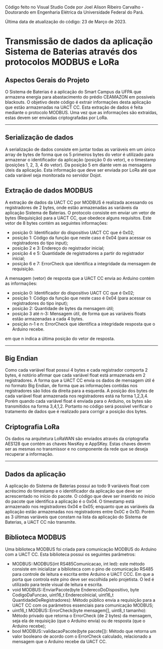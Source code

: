 Código feito no Visual Studio Code por Joel Alison Ribeiro Carvalho - Doutorando em Engenharia Elétrica da Universidade Federal do Pará.

Última data de atualização do código: 23 de Março de 2023.

# Transmissão de dados da aplicação Sistema de Baterias através dos protocolos MODBUS e LoRa

## Aspectos Gerais do Projeto

O Sistema de Baterias é a aplicação do Smart Campus da UFPA que armazena energia para abastacimento do prédio CEAMAZON em possíveis blackouts. O objetivo deste código é extrair informações desta aplicação que estão armazenadas na UACT CC. Esta extração de dados é feita mediante o protocolo MODBUS. Uma vez que as informações são extraídas, estas devem ser enviadas criptografadas por LoRa.

----

## Serialização de dados

A serialização de dados consiste em juntar todas as variáveis em um único array de bytes de forma que os 5 primeiros bytes do vetor é utilizado para armazenar o identificador da aplicação (posição 0 do vetor), e o timestamp (posições 1, 2, 3, 4 do vetor). Da posição 5 em diante vem as mensagens úteis da aplicação. Esta informação que deve ser enviada por LoRa até que cada variável seja monitorada no servidor Dojot.

## Extração de dados MODBUS

A extração de dados da UACT CC por MODBUS é realizada acessando os registradores de 2 bytes, onde estão armazenadas as variáveis da aplicação Sistema de Baterias. O protocolo consiste em enviar um vetor de bytes (Requisição) para a UACT CC, que obedece alguns requisitos. Este vetor de 8 bytes contém as seguintes informações:

- posição 0: Identificador do dispositivo UACT CC que é 0x02;
- posição 1: Código da função que neste caso é 0x04 (para acessar os registradores do tipo input);
- posição 2 e 3: Endereço do registrador inicial;
- posição 4 e 5: Quantidade de registradores a partir do registrador inicial;
- posição 6 e 7: ErrorCheck que identifica a integridade da mensagem de requisição.

A mensagem (vetor) de resposta que a UACT CC envia ao Arduino contém as informações:

- posição 0: Identificador do dispositivo UACT CC que é 0x02;
- posição 1: Código da função que neste caso é 0x04 (para acessar os registradores do tipo input);
- posição 2: Quantidade de bytes da mensagem útil;
- posição 3 até n-3: Mensagem útil, de forma que as variáveis floats estão armazenadas a cada 4 bytes.
- posição n-1 e n: ErrorCheck que identifica a integridade resposta que o Arduino recebe.

em que n indica a última posição do vetor de resposta.

----

## Big Endian

Como cada variável float possui 4 bytes e cada registrador comporta 2 bytes, é notório afirmar que cada variável float está armazenada em 2 registradores. A forma que a UACT CC envia os dados de mensagem útil é no formato Big Endian, de forma que as informações contidas nos registradores são lidos da direita para a esquerda. A posição dos bytes de cada variável float armazenada nos registradores está na forma 1,2,3,4. Porém quando cada variável float é enviada para o Arduino, os bytes são transmitidos na forma 3,4,1,2. Portanto no código será possível verificar o tratamento de dados que é realizado para corrigir a posição dos bytes.

## Criptografia LoRa

Os dados na arquitetura LoRaWAN são enviados através da criptografia AES128 que contém as chaves NwsKey e AppSKey. Estas chaves devem ser as mesmas no transmissor e no componente da rede que se deseja recuperar a informação.

----

## Dados da aplicação

A aplicação do Sistema de Baterias possui ao todo 9 variáveis float com acréscimo do timestamp e o identificador da aplicação que deve ser acrescentado no início do pacote. O código que deve ser inserido no início do pacote que identifica a aplicação é o 0x04. O timestamp está armazenado nos registradores 0x04 e 0x05; enquanto que as variáveis da aplicação estão armazenadas nos registradores entre 0x0C e 0x1D. Porém as 3 últimas variáveis que constam na lista da aplicação do Sistema de Baterias, a UACT CC não transmite.

## Biblioteca MODBUS

Uma biblioteca MODBUS foi criada para comunicação MODBUS do Arduino com a UACT CC. Esta biblioteca possui os seguintes parâmetros:

- MODBUS::MODBUS(int RS485Comunicacao, int led): este método consiste em inicializar a biblioteca com o pino de comunicação RS485 para controle de leitura e escrita entre Arduino e UACT CCC. Em que a porta que controla este pino deve ser escolhida pelo projetista. O led é utilizado para teste visual de leitura e escrita.
- void MODBUS::EnviarPacote(byte EnderecoDoDispositivo, byte CodigoDaFuncao, uint16_t EnderecoInicial, uint16_t QuantidadeDeRegistradores): Método público envia a requisição para a UACT CC com os parâmetros essenciais para comunicação MODBUS;
- uint16_t MODBUS::ErrorCheck(byte mensagem[], uint8_t tamanho): Método privado que retorna o ErrorCheck (de 2 bytes) da mensagem, seja ela de requisição (que o Arduino envia) ou de resposta (que o Arduino recebe);
- bool MODBUS::validacaoPacote(byte pacote[]): Método que retorna um valor booleano de acordo com o ErrorCheck calculado, relacionado a mensagem que o Arduino recebe da UACT CC.
